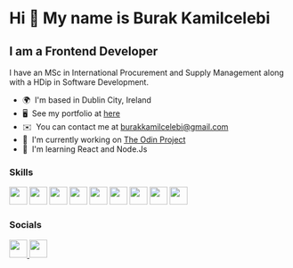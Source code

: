 Hi 👋 My name is Burak Kamilcelebi
==================================

I am a Frontend Developer 
------------------------------------------

I have an MSc in International Procurement and Supply Management along with a HDip in Software Development.

* 🌍  I'm based in Dublin City, Ireland
* 🖥️  See my portfolio at [here](https://bkcelebi.github.io/portfolio/)
* ✉️  You can contact me at [burakkamilcelebi@gmail.com](mailto:burakkamilcelebi@gmail.com)
* 🚀  I'm currently working on [The Odin Project](https://www.theodinproject.com/)
* 🧠  I'm learning React and Node.Js

### Skills

<p align="left">
  <img src="https://raw.githubusercontent.com/danielcranney/readme-generator/main/public/icons/skills/git-colored.svg" width="32" height="32" /> 
  <img src="https://raw.githubusercontent.com/danielcranney/readme-generator/main/public/icons/skills/javascript-colored.svg" width="32" height="32" /> 
  <img src="https://raw.githubusercontent.com/danielcranney/readme-generator/main/public/icons/skills/python-colored.svg" width="32" height="32" /> 
  <img src="https://raw.githubusercontent.com/danielcranney/readme-generator/main/public/icons/skills/html5-colored.svg" width="32" height="32" /> 
  <img src="https://raw.githubusercontent.com/danielcranney/readme-generator/main/public/icons/skills/react-colored.svg" width="32" height="32" /> 
  <img src="https://raw.githubusercontent.com/danielcranney/readme-generator/main/public/icons/skills/css3-colored.svg" width="32" height="32" /> 
  <img src="https://raw.githubusercontent.com/danielcranney/readme-generator/main/public/icons/skills/webpack-colored.svg" width="32" height="32" /> 
  <img src="https://raw.githubusercontent.com/danielcranney/readme-generator/main/public/icons/skills/nodejs-colored.svg" width="32" height="32" /> 
  <img src="https://raw.githubusercontent.com/danielcranney/readme-generator/main/public/icons/skills/aws-colored.svg" width="32" height="32" /> 
</p>


### Socials

<p align="left">
  <a href="https://www.linkedin.com/in/burak-kamilcelebi/" target="_blank" rel="noreferrer"> 
    <img src="https://pbs.twimg.com/profile_images/1661161645857710081/6WtDIesg_400x400.png" width="32" height="32" /> 
  </a>
  <a href="https://discord.com/users/KC_dev#3465" target="_blank" rel="noreferrer">
    <img src="https://play-lh.googleusercontent.com/0oO5sAneb9lJP6l8c6DH4aj6f85qNpplQVHmPmbbBxAukDnlO7DarDW0b-kEIHa8SQ" width="32" height="32"/>
  </a> 
  
</p>

